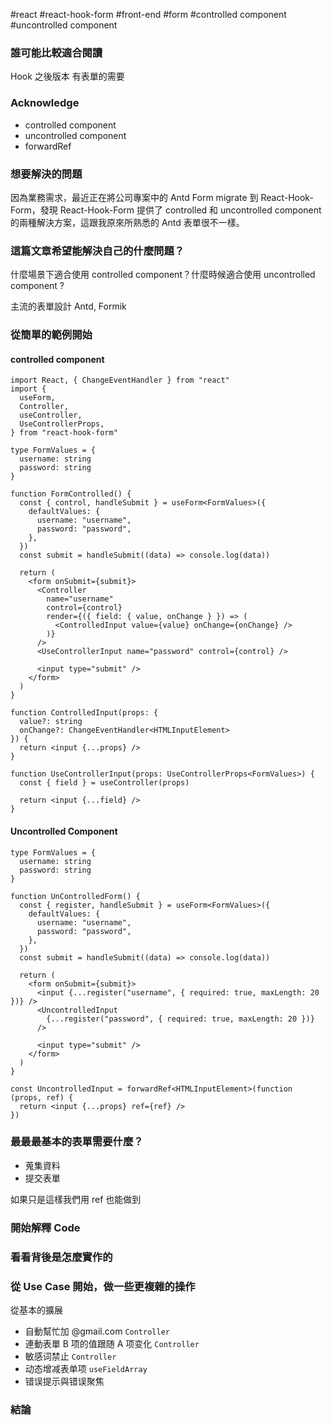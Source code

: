 #react
#react-hook-form
#front-end
#form
#controlled component
#uncontrolled component

### 誰可能比較適合閱讀

Hook 之後版本
有表單的需要

### Acknowledge

- controlled component
- uncontrolled component
- forwardRef

### 想要解決的問題

因為業務需求，最近正在將公司專案中的 Antd Form migrate 到 React-Hook-Form，發現 React-Hook-Form 提供了 controlled 和 uncontrolled component 的兩種解決方案，這跟我原來所熟悉的 Antd 表單很不一樣。

### 這篇文章希望能解決自己的什麼問題？

什麼場景下適合使用 controlled component？什麼時候適合使用 uncontrolled component ?

主流的表單設計
Antd, Formik

### 從簡單的範例開始

#### controlled component

```tsx
import React, { ChangeEventHandler } from "react"
import {
  useForm,
  Controller,
  useController,
  UseControllerProps,
} from "react-hook-form"

type FormValues = {
  username: string
  password: string
}

function FormControlled() {
  const { control, handleSubmit } = useForm<FormValues>({
    defaultValues: {
      username: "username",
      password: "password",
    },
  })
  const submit = handleSubmit((data) => console.log(data))

  return (
    <form onSubmit={submit}>
      <Controller
        name="username"
        control={control}
        render={({ field: { value, onChange } }) => (
          <ControlledInput value={value} onChange={onChange} />
        )}
      />
      <UseControllerInput name="password" control={control} />

      <input type="submit" />
    </form>
  )
}

function ControlledInput(props: {
  value?: string
  onChange?: ChangeEventHandler<HTMLInputElement>
}) {
  return <input {...props} />
}

function UseControllerInput(props: UseControllerProps<FormValues>) {
  const { field } = useController(props)

  return <input {...field} />
}
```

#### Uncontrolled Component

```tsx
type FormValues = {
  username: string
  password: string
}

function UnControlledForm() {
  const { register, handleSubmit } = useForm<FormValues>({
    defaultValues: {
      username: "username",
      password: "password",
    },
  })
  const submit = handleSubmit((data) => console.log(data))

  return (
    <form onSubmit={submit}>
      <input {...register("username", { required: true, maxLength: 20 })} />
      <UncontrolledInput
        {...register("password", { required: true, maxLength: 20 })}
      />

      <input type="submit" />
    </form>
  )
}

const UncontrolledInput = forwardRef<HTMLInputElement>(function (props, ref) {
  return <input {...props} ref={ref} />
})
```

### 最最最基本的表單需要什麼？
- 蒐集資料
- 提交表單

如果只是這樣我們用 ref 也能做到


### 開始解釋 Code

### 看看背後是怎麼實作的

### 從 Use Case 開始，做一些更複雜的操作

從基本的擴展


- 自動幫忙加 @gmail.com `Controller`
- 連動表單 B 项的值跟随 A 项变化 `Controller`
- 敏感词禁止 `Controller`
- 动态增减表单项 `useFieldArray`
- 错误提示與错误聚焦

### 結論
